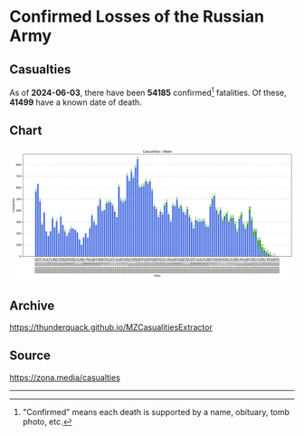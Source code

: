 
# Confirmed Losses of the Russian Army

## Casualties

As of **2024-06-03**, there have been **54185** confirmed[^1] fatalities.
Of these, **41499** have a known date of death.

## Chart

![7-Day Intervals Bar Chart](./docs/7days.svg)

## Archive

https://thunderquack.github.io/MZCasualitiesExtractor

## Source

https://zona.media/casualties

---

[^1]: "Confirmed" means each death is supported by a name, obituary, tomb photo, etc.
